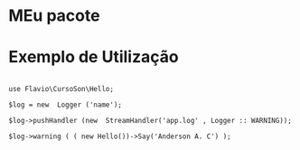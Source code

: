 # MEu pacote




# Exemplo de Utilização


````

use Flavio\CursoSon\Hello;

$log = new  Logger ('name');

$log->pushHandler (new  StreamHandler('app.log' , Logger :: WARNING));

$log->warning ( ( new Hello())->Say('Anderson A. C') );



````